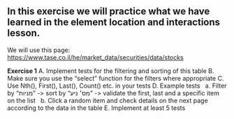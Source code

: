 ## In this exercise we will practice what we have learned in the element location and interactions lesson.
We will use this page:
https://www.tase.co.il/he/market_data/securities/data/stocks

**Exercise 1**
A. Implement tests for the filtering and sorting of this table
B. Make sure you use the “select” function for the filters where appropriate
C. Use Nth(), First(), Last(), Count() etc. in your tests
D. Example tests
&nbsp; a. Filter by “מניות” -> sort by “מס׳ ניע” -> validate the first, last and a specific item on the list
&nbsp; b. Click a random item and check details on the next page according to the data in the table
E. Implement at least 5 tests
